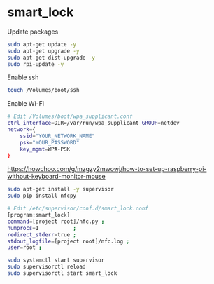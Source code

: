 # smart_lock

Update packages

```sh
sudo apt-get update -y
sudo apt-get upgrade -y
sudo apt-get dist-upgrade -y
sudo rpi-update -y
```

Enable ssh

```sh
touch /Volumes/boot/ssh
```

Enable Wi-Fi

```sh
# Edit /Volumes/boot/wpa_supplicant.conf
ctrl_interface=DIR=/var/run/wpa_supplicant GROUP=netdev
network={
    ssid="YOUR_NETWORK_NAME"
    psk="YOUR_PASSWORD"
    key_mgmt=WPA-PSK
}
```

https://howchoo.com/g/mzgzy2mwowj/how-to-set-up-raspberry-pi-without-keyboard-monitor-mouse

```sh
sudo apt-get install -y supervisor
sudo pip install nfcpy
```

```sh
# Edit /etc/supervisor/conf.d/smart_lock.conf
[program:smart_lock]
command=[project root]/nfc.py ;
numprocs=1           ;
redirect_stderr=true ;
stdout_logfile=[project root]/nfc.log ;
user=root ;
```

```sh
sudo systemctl start supervisor
sudo supervisorctl reload
sudo supervisorctl start smart_lock
```




